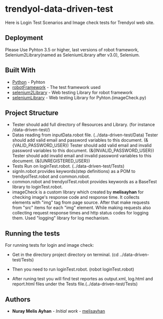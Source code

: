 # trendyol-data-driven-test

Here is Login Test Scenarios and Image check tests for Trendyol web site.

## Deployment

Please Use Pyhton 3.5 or higher, last versions of robot framework, Selenium2Library(named as SeleniumLibrary after v3.0), Selenium.

## Built With

* [Python](https://www.python.org/) - Pyhton
* [robotFramework](http://robotframework.org/) - The test framework used
* [selenium2Library](http://robotframework.org/Selenium2Library/Selenium2Library.html) - Web testing Library for robot framework
* [seleniumLibrary](https://www.seleniumhq.org/) - Web testing Library for Pyhton.(imageCheck.py)


## Project Structure

* Tester should add full directory of Resources and Library. (for instance <full directory>/data-driven-test/)
* Datas reading from inputData.robot file. (../data-driven-test/Data)
  Tester should add valid email and password variables to this document. (&{VALID_PASSWORD_USER})
  Tester should add valid email and invalid password variables to this document. (&{INVALID_PASSWORD_USER})
  Tester should add invalid email and invalid password variables to this document. (&{UNREGISTERED_USER}) 
* Tests Run on loginTest.robot. (../data-driven-test/Tests)
* signIn.robot provides keywords(step definitions) as a POM to trendyolTest.robot and common.robot.
* common.robot and trendyolTest.robot provides keywords as a BaseTest library to loginTest.robot.
* imageCheck is a custom library which created by **melisayhan** for checking image's response code and response time. It collects elements with "img" tag from page source. After that make requests from "src" items for each "img" element. While making requests also collecting request response times and http status codes for logging them. Used "logging" library for log mechanism.

## Running the tests

For running tests for login and image check:

- Get in the directory project directory on terminal. (cd ../data-driven-test/Tests)

- Then you need to run loginTest.robot. (robot loginTest.robot)

- After runing test you will find test reportes as output.xml, log.html and report.html files under the Tests file.(../data-driven-test/Tests)

## Authors

* **Nuray Melis Ayhan** - *Initial work* - [melisayhan](https://github.com/melisayhan)

